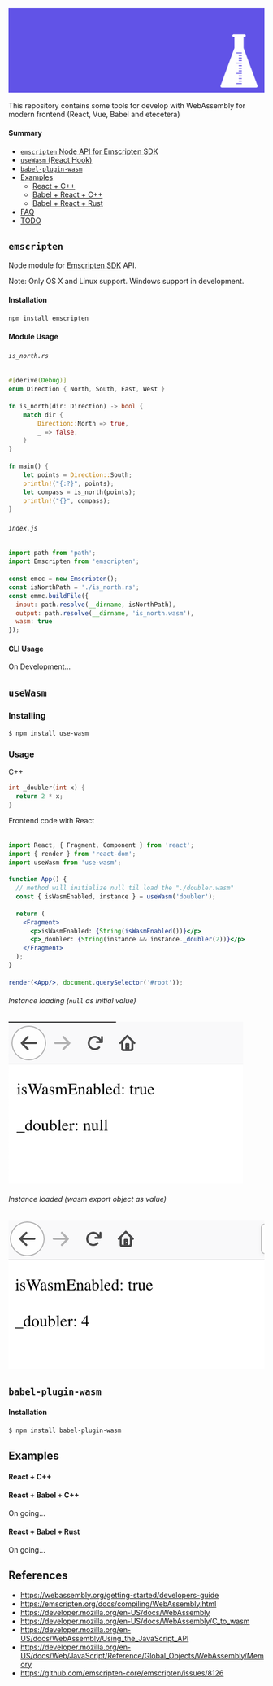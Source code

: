 ![assets](assets/wasm-sdk.png)

This repository contains some tools for develop with WebAssembly for modern frontend (React, Vue, Babel and etecetera)

#### Summary

- [`emscripten` Node API for Emscripten SDK](#emscripten)
- [`useWasm` (React Hook)](#usewasm)
- [`babel-plugin-wasm`](#babel-plugin-wasm)
- [Examples](#examples)
  - [React + C++](#react--c)
  - [Babel + React + C++](#react--babel--c)
  - [Babel + React + Rust](#react--babel--rust)
- [FAQ](#faq)
- [TODO](#todo)

## `emscripten`

Node module for [Emscripten SDK](https://github.com/emscripten-core/emsdk) API.

Note: Only OS X and Linux support. Windows support in development.

#### Installation

```bash
npm install emscripten
```

#### Module Usage

###### `is_north.rs`

```rust
#[derive(Debug)]
enum Direction { North, South, East, West }

fn is_north(dir: Direction) -> bool {
    match dir {
        Direction::North => true,
        _ => false,
    }
}

fn main() {
    let points = Direction::South;
    println!("{:?}", points);
    let compass = is_north(points);
    println!("{}", compass);
}
```

###### `index.js`

```jsx
import path from 'path';
import Emscripten from 'emscripten';

const emcc = new Emscripten();
const isNorthPath = './is_north.rs';
const emmc.buildFile({
  input: path.resolve(__dirname, isNorthPath),
  output: path.resolve(__dirname, 'is_north.wasm'),
  wasm: true
});
```

#### CLI Usage

On Development...

## `useWasm`

### Installing

```bash
$ npm install use-wasm
```

### Usage

C++

```cpp
int _doubler(int x) {
  return 2 * x;
}
```

Frontend code with React

```jsx

import React, { Fragment, Component } from 'react';
import { render } from 'react-dom';
import useWasm from 'use-wasm';

function App() {
  // method will initialize null til load the "./doubler.wasm"
  const { isWasmEnabled, instance } = useWasm('doubler');

  return (
    <Fragment>
      <p>isWasmEnabled: {String(isWasmEnabled())}</p>
      <p>_doubler: {String(instance && instance._doubler(2))}</p>
    </Fragment>
  );
}

render(<App/>, document.querySelector('#root'));

```

###### Instance loading (`null` as initial value)

![Value loading returning null](assets/demo-react-hooks-loading.png) 

###### Instance loaded (wasm export object as value)

![Value loading returning instance object](assets/demo-react-hooks-loaded.png)

## `babel-plugin-wasm`

#### Installation

```sh
$ npm install babel-plugin-wasm
```

## Examples

#### React + C++

#### React + Babel + C++

On going...

#### React + Babel + Rust

On going...

## References

- https://webassembly.org/getting-started/developers-guide
- https://emscripten.org/docs/compiling/WebAssembly.html
- https://developer.mozilla.org/en-US/docs/WebAssembly
- https://developer.mozilla.org/en-US/docs/WebAssembly/C_to_wasm
- https://developer.mozilla.org/en-US/docs/WebAssembly/Using_the_JavaScript_API
- https://developer.mozilla.org/en-US/docs/Web/JavaScript/Reference/Global_Objects/WebAssembly/Memory
- https://github.com/emscripten-core/emscripten/issues/8126
